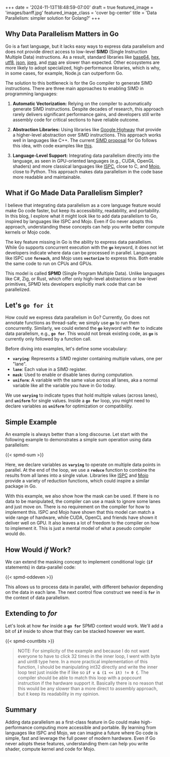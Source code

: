 +++
date = '2024-11-13T18:48:59-07:00'
draft = true
featured_image = 'images/banff.jpg'
featured_image_class = 'cover bg-center'
title = 'Data Parallelism: simpler solution for Golang?'
+++

## Why Data Parallelism Matters in Go

Go is a fast language, but it lacks easy ways to express data parallelism and does not provide direct access to low-level **SIMD** (Single Instruction Multiple Data) instructions. As a result, standard libraries like [base64](https://github.com/golang/go/issues/19636), [hex](https://github.com/golang/go/issues/68188), [utf8](https://github.com/golang/go/issues/63347), [json](https://github.com/golang/go/issues/53178), [jpeg](https://github.com/golang/go/issues/24499), and [map](https://github.com/golang/go/issues/71255) are slower than expected. Other ecosystems are more likely to adopt specialized, high-performance libraries, which is why, in some cases, for example, Node.js can outperform Go.

The solution to this bottleneck is for the Go compiler to generate SIMD instructions. There are three main approaches to enabling SIMD in programming languages:

1. **Automatic Vectorization:** Relying on the compiler to automatically generate SIMD instructions. Despite decades of research, this approach rarely delivers significant performance gains, and developers still write assembly code for critical sections to have reliable outcome.

2. **Abstraction Libraries:** Using libraries like [Google Highway](https://github.com/google/highway) that provide a higher-level abstraction over SIMD instructions. This approach works well in languages like C++. The current [SIMD proposal](https://github.com/golang/go/issues/73787) for Go follows this idea, with code examples like [this](https://github.com/AndrewHarrisSPU/simd-demo-0/blob/main/sigmoid_simd.go).

3. **Language-Level Support:** Integrating data parallelism directly into the language, as seen in GPU-oriented languages (e.g., CUDA, OpenGL shaders) and more classical languages like [ISPC](https://ispc.github.io/ispc.html), close to C, and [Mojo](https://docs.modular.com/mojo/), close to Python. This approach makes data parallelism in the code base more readable and maintainable.

## What if Go Made Data Parallelism Simpler?

I believe that integrating data parallelism as a core language feature would make Go code faster, but keep its accessibility, readability, and portability. In this blog, I explore what it might look like to add data parallelism to Go, inspired by languages like ISPC and Mojo. Even if Go never adopts this approach, understanding these concepts can help you write better compute kernels or Mojo code.

The key feature missing in Go is the ability to express data parallelism. While Go supports concurrent execution with the **`go`** keyword, it does not let developers indicate where data can be processed in parallel. Languages like ISPC use **`foreach`**, and Mojo uses **`vectorize`** to express this. Both enable the same code to run on CPUs and GPUs.

This model is called **SPMD** (Single Program Multiple Data). Unlike languages like C#, Zig, or Rust, which offer only high-level abstractions or low-level primitives, SPMD lets developers explicitly mark code that can be parallelized.

## Let's `go for it`

How could we express data parallelism in Go? Currently, Go does not annotate functions as thread-safe; we simply use **`go`** to run them concurrently. Similarly, we could extend the **`go`** keyword with **`for`** to indicate data parallelism, e.g., **`go for`**. This would not break existing code, as **`go`** is currently only followed by a function call.

Before diving into examples, let's define some vocabulary:

- **`varying`**: Represents a SIMD register containing multiple values, one per "lane".
- **`lane`**: Each value in a SIMD register.
- **`mask`**: Used to enable or disable lanes during computation.
- **`uniform`**: A variable with the same value across all lanes, aka a normal variable like all the variable you have in Go today.

We use **`varying`** to indicate types that hold multiple values (across lanes), and **`uniform`** for single values. Inside a **`go for`** loop, you might need to declare variables as **`uniform`** for optimization or compatibility.

## Simple Example

An example is always better than a long discourse. Let start with the following example to demonstrates a simple sum operation using data parallelism:

{{< spmd-sum >}}

Here, we declare variables as **`varying`** to operate on multiple data points in parallel. At the end of the loop, we use a **`reduce`** function to combine the results from all lanes into a single value. Libraries like [ISPC](https://ispc.github.io/ispc.html#reductions) and [Mojo](https://docs.modular.com/mojo/stdlib/algorithm/reduction/) provide a variety of reduction functions, which could inspire a similar package in Go.

With this example, we also show how the mask can be used. If there is no data to be manipulated, the compiler can use a mask to ignore some lanes and just move on. There is no requirement on the compiler for how to implement this. ISPC and Mojo have shown that this model can match a wide range of hardware, while CUDA, OpenCL and friends have shown it deliver well on GPU. It also leaves a lot of freedom to the compiler on how to implement it. This is just a mental model of what a pseudo compiler would do.

## How Would _if_ Work?

We can extend the masking concept to implement conditional logic (**`if`** statements) in data-parallel code:

{{< spmd-oddeven >}}

This allows us to process data in parallel, with different behavior depending on the data in each lane. The next control flow construct we need is **`for`** in the context of data parallelism.

## Extending to _for_

Let's look at how **`for`** inside a **`go for`** SPMD context would work. We'll add a bit of **`if`** inside to show that they can be stacked however we want.

{{< spmd-countbits >}}

> NOTE: For simplicity of the example and because I do not want everyone to have to click 32 times in the inner loop, I went with byte and uint8 type here. In a more practical implementation of this function, I should be manipulating int32 directly and write the inner loop test just inside the if  like so **`if v & (1 << it) != 0 {`**. The compiler should be able to match this loop with a popcount instruction if the hardware support it. Basically there is no reason that this would be any slower than a more direct to assembly approach, but it keep its readability in my opinion.

## Summary

Adding data parallelism as a first-class feature in Go could make high-performance computing more accessible and portable. By learning from languages like ISPC and Mojo, we can imagine a future where Go code is simple, fast and leverage the full power of modern hardware. Even if Go never adopts these features, understanding them can help you write shader, compute kernel and code for Mojo.
